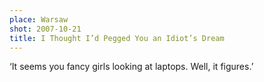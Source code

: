 ```yaml
---
place: Warsaw
shot: 2007-10-21
title: I Thought I’d Pegged You an Idiot’s Dream
---
```


‘It seems you fancy girls looking at laptops. Well, it figures.’
